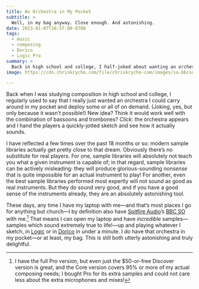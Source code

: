 ```yaml
---
title: An Orchestra in My Pocket
subtitle: >
  Well, in my bag anyway. Close enough. And astonishing.
date: 2023-01-07T16:57:00-0700
tags:
  - music
  - composing
  - Dorico
  - Logic Pro
summary: >
  Back in high school and college, I half-joked about wanting an orchestra in my pocket. Today I… basically have one—in my bag, at least. It’s amazing.
image: https://cdn.chriskrycho.com/file/chriskrycho-com/images/sa-bbcso-core.png

---
```


Back when I was studying composition in high school and college, I regularly used to say that I really just wanted an orchestra I could carry around in my pocket and deploy some or all of on demand. (Joking, yes, but only because it wasn’t possible!) New idea? Think it would work well with the combination of bassoons and trombones? *Click*: the <span class=smcp>orchestra</span> appears and I hand the players a quickly-jotted sketch and see how it actually sounds.

I have reflected a few times over the past 18 months or so: modern sample libraries actually get pretty close to that dream. Obviously there’s no substitute for real players. For one, sample libraries will absolutely not teach you what a given instrument is capable of; in that regard, sample libraries can be actively misleading: they will produce glorious-sounding *nonsense* that is quite impossible for an actual instrument to play! For another, even the best sample libraries performed most expertly will not sound as good as real instruments. But they do sound very good, and if you have a good sense of the instruments already, they are an absolutely astonishing tool.

These days, any time I have my laptop with me—and that’s most places I go for anything but church—I by definition also have [Spitfire Audio][sa]’s [<abbr>BBC SO</abbr>][bbcso] with me.[^pro] That means I can open my laptop and have *incredible* samples—samples which sound extremely true to life!—up and playing whatever I sketch, in [Logic][l] or in [Dorico][d] in under a minute. I *do* have that orchestra in my pocket—or at least, my bag. This is still both utterly astonishing and truly delightful.

[sa]: https://www.spitfireaudio.com
[bbcso]: https://www.spitfireaudio.com/bbc-symphony-orchestra
[l]: https://www.apple.com/logic-pro/
[d]: https://www.steinberg.net/dorico/

[^pro]: I have the full Pro version, but even just the $50-or-free Discover version is great, and the Core version covers 95% or more of my actual composing needs; I bought Pro for its extra samples and could not care less about the extra microphones and mixes!